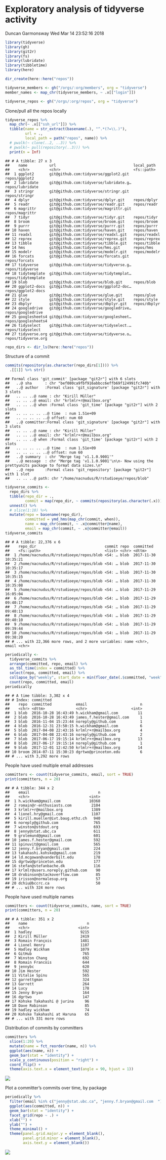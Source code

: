 Exploratory analysis of tidyverse activity
================
Duncan Garmonsway
Wed Mar 14 23:52:16 2018

``` r
library(tidyverse)
library(gh)
library(git2r)
library(fs)
library(lubridate)
library(tibbletime)
library(here)

dir_create(here::here("repos"))

tidyverse_members <- gh("/orgs/:org/members", org = "tidyverse")
member_names <- map_chr(tidyverse_members, ~ .x[["login"]])

tidyverse_repos <- gh("/orgs/:org/repos", org = "tidyverse")
```

Clone/pull all the repos locally

``` r
tidyverse_repos %>%
  map_chr(~ .x[["ssh_url"]]) %>%
  tibble(name = str_extract(basename(.), "^.*(?=\\.)"),
         url = .,
         local_path = path("repos", name)) %>%
  # pwalk(~ clone(..2, ..3)) %>%
  # pwalk(~ pull(repository(..3))) %>%
  print(n = Inf)
```

    ## # A tibble: 27 x 3
    ##    name          url                                   local_path         
    ##    <chr>         <chr>                                 <fs::path>         
    ##  1 ggplot2       git@github.com:tidyverse/ggplot2.git  repos/ggplot2      
    ##  2 lubridate     git@github.com:tidyverse/lubridate.g… repos/lubridate    
    ##  3 stringr       git@github.com:tidyverse/stringr.git  repos/stringr      
    ##  4 dplyr         git@github.com:tidyverse/dplyr.git    repos/dplyr        
    ##  5 readr         git@github.com:tidyverse/readr.git    repos/readr        
    ##  6 magrittr      git@github.com:tidyverse/magrittr.git repos/magrittr     
    ##  7 tidyr         git@github.com:tidyverse/tidyr.git    repos/tidyr        
    ##  8 broom         git@github.com:tidyverse/broom.git    repos/broom        
    ##  9 purrr         git@github.com:tidyverse/purrr.git    repos/purrr        
    ## 10 haven         git@github.com:tidyverse/haven.git    repos/haven        
    ## 11 readxl        git@github.com:tidyverse/readxl.git   repos/readxl       
    ## 12 reprex        git@github.com:tidyverse/reprex.git   repos/reprex       
    ## 13 tibble        git@github.com:tidyverse/tibble.git   repos/tibble       
    ## 14 hms           git@github.com:tidyverse/hms.git      repos/hms          
    ## 15 modelr        git@github.com:tidyverse/modelr.git   repos/modelr       
    ## 16 forcats       git@github.com:tidyverse/forcats.git  repos/forcats      
    ## 17 tidyverse     git@github.com:tidyverse/tidyverse.g… repos/tidyverse    
    ## 18 tidytemplate  git@github.com:tidyverse/tidytemplat… repos/tidytemplate 
    ## 19 blob          git@github.com:tidyverse/blob.git     repos/blob         
    ## 20 ggplot2-docs  git@github.com:tidyverse/ggplot2-doc… repos/ggplot2-docs 
    ## 21 glue          git@github.com:tidyverse/glue.git     repos/glue         
    ## 22 style         git@github.com:tidyverse/style.git    repos/style        
    ## 23 dbplyr        git@github.com:tidyverse/dbplyr.git   repos/dbplyr       
    ## 24 googledrive   git@github.com:tidyverse/googledrive… repos/googledrive  
    ## 25 googlesheets4 git@github.com:tidyverse/googlesheet… repos/googlesheets4
    ## 26 tidyselect    git@github.com:tidyverse/tidyselect.… repos/tidyselect   
    ## 27 tidyverse.org git@github.com:tidyverse/tidyverse.o… repos/tidyverse.org

``` r
repo_dirs <- dir_ls(here::here("repos"))
```

Structure of a commit

``` r
commits(repository(as.character(repo_dirs[1]))) %>%
  .[[1]] %>% str()
```

    ## Formal class 'git_commit' [package "git2r"] with 6 slots
    ##   ..@ sha      : chr "bef080ca9fbf916abbcc6effb69f124991fc740b"
    ##   ..@ author   :Formal class 'git_signature' [package "git2r"] with 3 slots
    ##   .. .. ..@ name : chr "Kirill Müller"
    ##   .. .. ..@ email: chr "krlmlr+r@mailbox.org"
    ##   .. .. ..@ when :Formal class 'git_time' [package "git2r"] with 2 slots
    ##   .. .. .. .. ..@ time  : num 1.51e+09
    ##   .. .. .. .. ..@ offset: num 60
    ##   ..@ committer:Formal class 'git_signature' [package "git2r"] with 3 slots
    ##   .. .. ..@ name : chr "Kirill Müller"
    ##   .. .. ..@ email: chr "krlmlr+r@mailbox.org"
    ##   .. .. ..@ when :Formal class 'git_time' [package "git2r"] with 2 slots
    ##   .. .. .. .. ..@ time  : num 1.51e+09
    ##   .. .. .. .. ..@ offset: num 60
    ##   ..@ summary  : chr "Merge tag 'v1.1.0.9001'"
    ##   ..@ message  : chr "Merge tag 'v1.1.0.9001'\n\n- Now using the prettyunits package to format data sizes.\n"
    ##   ..@ repo     :Formal class 'git_repository' [package "git2r"] with 1 slot
    ##   .. .. ..@ path: chr "/home/nacnudus/R/rstudioeye/repos/blob"

``` r
tidyverse_commits <-
  repo_dirs %>%
  tibble(repo_dir = .,
         commit = map(repo_dir, ~ commits(repository(as.character(.x))))) %>%
  unnest() %>%
  # slice(1:10) %>%
  mutate(repo = basename(repo_dir),
         committed = ymd_hms(map_chr(commit, when)),
         name = map_chr(commit, ~ .x@committer@name),
         email = map_chr(commit, ~ .x@committer@email))
tidyverse_commits
```

    ## # A tibble: 22,376 x 6
    ##    repo_dir                               commit repo  committed          
    ##    <fs::path>                             <list> <chr> <dttm>             
    ##  1 /home/nacnudus/R/rstudioeye/repos/blob <S4: … blob  2017-11-30 10:35:21
    ##  2 /home/nacnudus/R/rstudioeye/repos/blob <S4: … blob  2017-11-30 10:35:17
    ##  3 /home/nacnudus/R/rstudioeye/repos/blob <S4: … blob  2017-11-30 10:35:15
    ##  4 /home/nacnudus/R/rstudioeye/repos/blob <S4: … blob  2017-11-30 10:35:08
    ##  5 /home/nacnudus/R/rstudioeye/repos/blob <S4: … blob  2017-11-29 16:05:04
    ##  6 /home/nacnudus/R/rstudioeye/repos/blob <S4: … blob  2017-11-29 09:40:17
    ##  7 /home/nacnudus/R/rstudioeye/repos/blob <S4: … blob  2017-11-29 09:40:13
    ##  8 /home/nacnudus/R/rstudioeye/repos/blob <S4: … blob  2017-11-29 09:40:10
    ##  9 /home/nacnudus/R/rstudioeye/repos/blob <S4: … blob  2017-11-29 09:39:44
    ## 10 /home/nacnudus/R/rstudioeye/repos/blob <S4: … blob  2017-11-29 09:38:20
    ## # ... with 22,366 more rows, and 2 more variables: name <chr>, email <chr>

``` r
periodically <-
  tidyverse_commits %>%
  arrange(committed, repo, email) %>%
  as_tbl_time(index = committed) %>%
  select(repo, committed, email) %>%
  collapse_by("weekly", start_date = min(floor_date(.$committed, "week"))) %>%
  count(repo, committed, email)
periodically
```

    ## # A time tibble: 3,302 x 4
    ## # Index: committed
    ##    repo  committed           email                        n
    ##    <chr> <dttm>              <chr>                    <int>
    ##  1 blob  2016-10-28 16:43:49 h.wickham@gmail.com         11
    ##  2 blob  2016-10-28 16:43:49 james.f.hester@gmail.com     1
    ##  3 blob  2016-11-04 15:23:44 noreply@github.com           1
    ##  4 blob  2016-12-31 23:50:15 h.wickham@gmail.com          6
    ##  5 blob  2017-04-08 22:43:16 krlmlr+r@mailbox.org         4
    ##  6 blob  2017-04-08 22:43:16 noreply@github.com           2
    ##  7 blob  2017-06-17 19:15:14 krlmlr+r@mailbox.org        13
    ##  8 blob  2017-06-17 19:15:14 noreply@github.com           1
    ##  9 blob  2017-12-01 12:42:50 krlmlr+r@mailbox.org        14
    ## 10 broom 2014-07-11 15:30:23 dgrtwo@princeton.edu         6
    ## # ... with 3,292 more rows

People have used multiple email addresses

``` r
committers <- count(tidyverse_commits, email, sort = TRUE)
print(committers, n = 20)
```

    ## # A tibble: 344 x 2
    ##    email                               n
    ##    <chr>                           <int>
    ##  1 h.wickham@gmail.com             10368
    ##  2 romain@r-enthusiasts.com         2104
    ##  3 krlmlr+r@mailbox.org             1389
    ##  4 lionel.hry@gmail.com             1107
    ##  5 kirill.mueller@ivt.baug.ethz.ch   940
    ##  6 noreply@github.com                765
    ##  7 winston@stdout.org                693
    ##  8 jenny@stat.ubc.ca                 611
    ##  9 grolemund@gmail.com               601
    ## 10 james.f.hester@gmail.com          592
    ## 11 spinuvit@gmail.com                565
    ## 12 jenny.f.bryan@gmail.com           224
    ## 13 takahashi.kohske@gmail.com        219
    ## 14 ld.mcgowan@vanderbilt.edu         178
    ## 15 dgrtwo@princeton.edu              177
    ## 16 stefan@stefanbache.dk             116
    ## 17 krlmlr@users.noreply.github.com    90
    ## 18 drobinson@stackoverflow.com        85
    ## 19 irisson@normalesup.org             57
    ## 20 dchiu@bccrc.ca                     50
    ## # ... with 324 more rows

People have used multiple names

``` r
committers <- count(tidyverse_commits, name, sort = TRUE)
print(committers, n = 20)
```

    ## # A tibble: 351 x 2
    ##    name                           n
    ##    <chr>                      <int>
    ##  1 hadley                      9215
    ##  2 Kirill Müller               2419
    ##  3 Romain François             1481
    ##  4 Lionel Henry                1107
    ##  5 Hadley Wickham              1079
    ##  6 GitHub                       765
    ##  7 Winston Chang                692
    ##  8 Romain Francois              644
    ##  9 jennybc                      620
    ## 10 Jim Hester                   592
    ## 11 Vitalie Spinu                565
    ## 12 garrettgman                  324
    ## 13 Garrett                      264
    ## 14 Lucy                         178
    ## 15 Jenny Bryan                  164
    ## 16 dgrtwo                       147
    ## 17 Kohske Takahashi @ jurina     96
    ## 18 Dave Robinson                 85
    ## 19 hadley wickham                74
    ## 20 Kohske Takahashi at Haruna    65
    ## # ... with 331 more rows

Distribution of commits by committers

``` r
committers %>%
  slice(1:20) %>%
  mutate(name = fct_reorder(name, n)) %>%
  ggplot(aes(name, n)) +
  geom_bar(stat = "identity") +
  scale_y_continuous(position = "right") +
  coord_flip() +
  theme(axis.text.x = element_text(angle = 90, hjust = 1))
```

![](temp_files/figure-gfm/unnamed-chunk-6-1.png)<!-- -->

Plot a committer’s commits over time, by package

``` r
periodically %>%
  filter(email %in% c("jenny@stat.ubc.ca", "jenny.f.bryan@gmail.com  ")) %>%
  ggplot(aes(committed, n)) +
  geom_bar(stat = "identity") +
  facet_grid(repo ~ .) +
  xlab("") +
  ylab("") +
  theme_minimal() +
  theme(panel.grid.major.y = element_blank(),
        panel.grid.minor = element_blank(),
        axis.text.y = element_blank())
```

![](temp_files/figure-gfm/unnamed-chunk-7-1.png)<!-- -->
